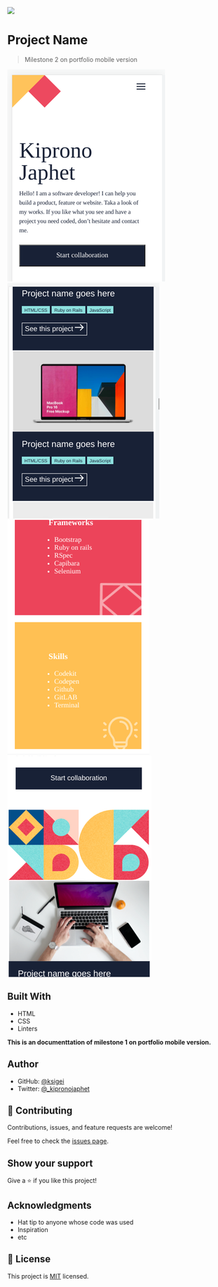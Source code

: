 ![](https://img.shields.io/badge/Microverse-blueviolet)

# Project Name

> Milestone 2 on portfolio mobile version

![screenshot](./images/screenshot.png)
![screenshot](./images/Screenshot1.png)
![screenshot](./images/Screenshot2.png)
![screenshot](./images/Screenshot3.png)

## Built With

- HTML
- CSS
- Linters

**This is an documenttation of milestone 1 on portfolio mobile version.**

## Author

- GitHub: [@ksigei](https://github.com/ksigei)
- Twitter: [@_kipronojaphet](https://twitter.com/@_kipronojaphet)


## 🤝 Contributing

Contributions, issues, and feature requests are welcome!

Feel free to check the [issues page](../../issues/).

## Show your support

Give a ⭐️ if you like this project!

## Acknowledgments

- Hat tip to anyone whose code was used
- Inspiration
- etc

## 📝 License

This project is [MIT](./MIT.md) licensed.